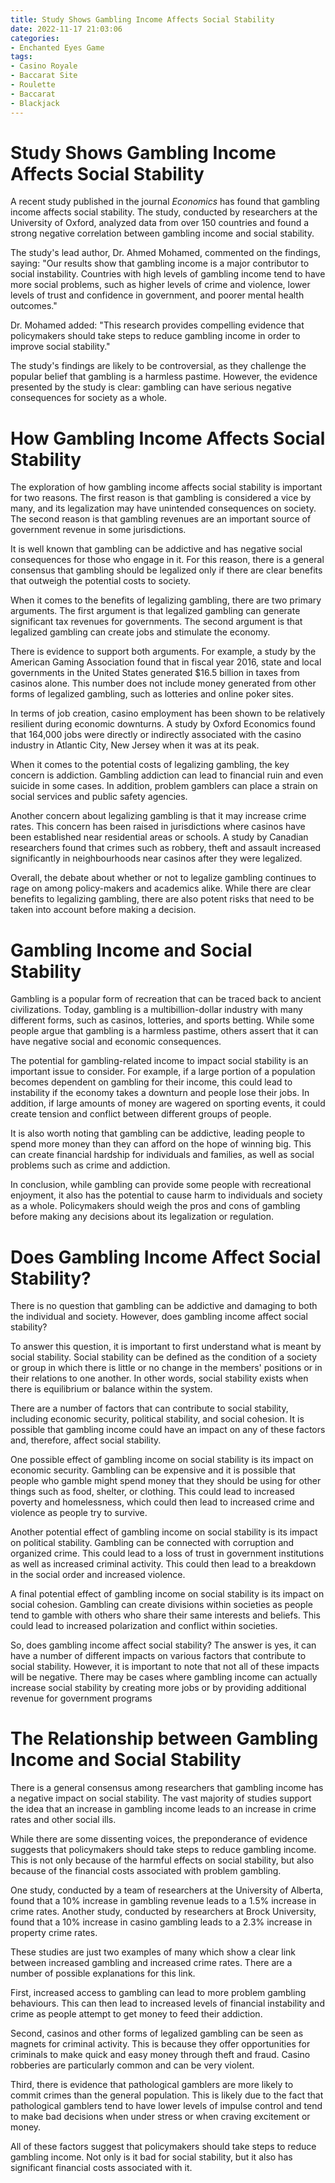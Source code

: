 ```yaml
---
title: Study Shows Gambling Income Affects Social Stability
date: 2022-11-17 21:03:06
categories:
- Enchanted Eyes Game
tags:
- Casino Royale
- Baccarat Site
- Roulette
- Baccarat
- Blackjack
---
```



#  Study Shows Gambling Income Affects Social Stability

A recent study published in the journal <i>Economics</i> has found that gambling income affects social stability. The study, conducted by researchers at the University of Oxford, analyzed data from over 150 countries and found a strong negative correlation between gambling income and social stability.

The study's lead author, Dr. Ahmed Mohamed, commented on the findings, saying: "Our results show that gambling income is a major contributor to social instability. Countries with high levels of gambling income tend to have more social problems, such as higher levels of crime and violence, lower levels of trust and confidence in government, and poorer mental health outcomes."

Dr. Mohamed added: "This research provides compelling evidence that policymakers should take steps to reduce gambling income in order to improve social stability."

The study's findings are likely to be controversial, as they challenge the popular belief that gambling is a harmless pastime. However, the evidence presented by the study is clear: gambling can have serious negative consequences for society as a whole.

#  How Gambling Income Affects Social Stability

The exploration of how gambling income affects social stability is important for two reasons. The first reason is that gambling is considered a vice by many, and its legalization may have unintended consequences on society. The second reason is that gambling revenues are an important source of government revenue in some jurisdictions.

It is well known that gambling can be addictive and has negative social consequences for those who engage in it. For this reason, there is a general consensus that gambling should be legalized only if there are clear benefits that outweigh the potential costs to society.

When it comes to the benefits of legalizing gambling, there are two primary arguments. The first argument is that legalized gambling can generate significant tax revenues for governments. The second argument is that legalized gambling can create jobs and stimulate the economy.

There is evidence to support both arguments. For example, a study by the American Gaming Association found that in fiscal year 2016, state and local governments in the United States generated $16.5 billion in taxes from casinos alone. This number does not include money generated from other forms of legalized gambling, such as lotteries and online poker sites.

In terms of job creation, casino employment has been shown to be relatively resilient during economic downturns. A study by Oxford Economics found that 164,000 jobs were directly or indirectly associated with the casino industry in Atlantic City, New Jersey when it was at its peak.

When it comes to the potential costs of legalizing gambling, the key concern is addiction. Gambling addiction can lead to financial ruin and even suicide in some cases. In addition, problem gamblers can place a strain on social services and public safety agencies.

Another concern about legalizing gambling is that it may increase crime rates. This concern has been raised in jurisdictions where casinos have been established near residential areas or schools. A study by Canadian researchers found that crimes such as robbery, theft and assault increased significantly in neighbourhoods near casinos after they were legalized.

Overall, the debate about whether or not to legalize gambling continues to rage on among policy-makers and academics alike. While there are clear benefits to legalizing gambling, there are also potent risks that need to be taken into account before making a decision.

#  Gambling Income and Social Stability

Gambling is a popular form of recreation that can be traced back to ancient civilizations. Today, gambling is a multibillion-dollar industry with many different forms, such as casinos, lotteries, and sports betting. While some people argue that gambling is a harmless pastime, others assert that it can have negative social and economic consequences.

The potential for gambling-related income to impact social stability is an important issue to consider. For example, if a large portion of a population becomes dependent on gambling for their income, this could lead to instability if the economy takes a downturn and people lose their jobs. In addition, if large amounts of money are wagered on sporting events, it could create tension and conflict between different groups of people.

It is also worth noting that gambling can be addictive, leading people to spend more money than they can afford on the hope of winning big. This can create financial hardship for individuals and families, as well as social problems such as crime and addiction.

In conclusion, while gambling can provide some people with recreational enjoyment, it also has the potential to cause harm to individuals and society as a whole. Policymakers should weigh the pros and cons of gambling before making any decisions about its legalization or regulation.

#  Does Gambling Income Affect Social Stability?

There is no question that gambling can be addictive and damaging to both the individual and society. However, does gambling income affect social stability?

To answer this question, it is important to first understand what is meant by social stability. Social stability can be defined as the condition of a society or group in which there is little or no change in the members' positions or in their relations to one another. In other words, social stability exists when there is equilibrium or balance within the system.

There are a number of factors that can contribute to social stability, including economic security, political stability, and social cohesion. It is possible that gambling income could have an impact on any of these factors and, therefore, affect social stability.

One possible effect of gambling income on social stability is its impact on economic security. Gambling can be expensive and it is possible that people who gamble might spend money that they should be using for other things such as food, shelter, or clothing. This could lead to increased poverty and homelessness, which could then lead to increased crime and violence as people try to survive.

Another potential effect of gambling income on social stability is its impact on political stability. Gambling can be connected with corruption and organized crime. This could lead to a loss of trust in government institutions as well as increased criminal activity. This could then lead to a breakdown in the social order and increased violence.

A final potential effect of gambling income on social stability is its impact on social cohesion. Gambling can create divisions within societies as people tend to gamble with others who share their same interests and beliefs. This could lead to increased polarization and conflict within societies.

So, does gambling income affect social stability? The answer is yes, it can have a number of different impacts on various factors that contribute to social stability. However, it is important to note that not all of these impacts will be negative. There may be cases where gambling income can actually increase social stability by creating more jobs or by providing additional revenue for government programs

#  The Relationship between Gambling Income and Social Stability

There is a general consensus among researchers that gambling income has a negative impact on social stability. The vast majority of studies support the idea that an increase in gambling income leads to an increase in crime rates and other social ills.

While there are some dissenting voices, the preponderance of evidence suggests that policymakers should take steps to reduce gambling income. This is not only because of the harmful effects on social stability, but also because of the financial costs associated with problem gambling.

One study, conducted by a team of researchers at the University of Alberta, found that a 10% increase in gambling revenue leads to a 1.5% increase in crime rates. Another study, conducted by researchers at Brock University, found that a 10% increase in casino gambling leads to a 2.3% increase in property crime rates.

These studies are just two examples of many which show a clear link between increased gambling and increased crime rates. There are a number of possible explanations for this link.

First, increased access to gambling can lead to more problem gambling behaviours. This can then lead to increased levels of financial instability and crime as people attempt to get money to feed their addiction.

Second, casinos and other forms of legalized gambling can be seen as magnets for criminal activity. This is because they offer opportunities for criminals to make quick and easy money through theft and fraud. Casino robberies are particularly common and can be very violent.

Third, there is evidence that pathological gamblers are more likely to commit crimes than the general population. This is likely due to the fact that pathological gamblers tend to have lower levels of impulse control and tend to make bad decisions when under stress or when craving excitement or money.

All of these factors suggest that policymakers should take steps to reduce gambling income. Not only is it bad for social stability, but it also has significant financial costs associated with it.